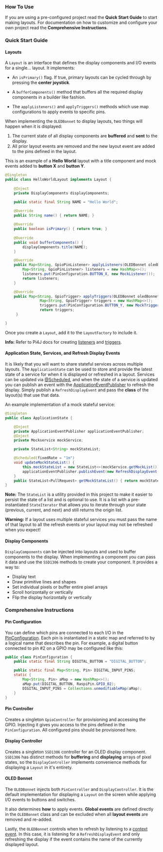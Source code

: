 ### How To Use

If you are using a pre-configured project read the **Quick Start Guide** to start making layouts. 
For documentation on how to customize and configure your own project read the **Comprehensive Instructions**.

### Quick Start Guide

#### Layouts

A `Layout` is an interface that defines the display components and I/O events for a single... layout. It implements:

* An `isPrimary()` flag. If true, primary layouts can be cycled through by pressing the **center joystick**.

* A `bufferComponents()` method that buffers all the required display components in a builder like fashion.

* The `applyListeners()` and `applyTriggers()` methods which use map configurations to apply events to specific pins.

When implementing the `OLEDBonnet` to display layouts, two things will happen when it is displayed:

1. The current state of all display components are **buffered** and **sent** to the display.
2. All prior layout events are removed and the new layout event are added to the pins defined in the layout.

This is an example of a **Hello World** layout with a title component and mock events added to **button X** and **button Y**.

```java
@Singleton
public class HelloWorldLayout implements Layout { 
	
	@Inject
	private DisplayComponents displayComponents;

	public static final String NAME = "Hello World";

	@Override
	public String name() { return NAME; }
	
	@Override
	public boolean isPrimary() { return true; }
	
	@Override
	public void bufferComponents() { 
		displayComponents.title(NAME);
	}

	@Override
	public Map<String, GpioPinListener> applyListeners(OLEDBonnet oledBonnet) { 
		Map<String, GpioPinListener> listeners = new HashMap<>();
		listeners.put(PinConfiguration.BUTTON_X, new MockListener());
		return listeners;
	}

	@Override
	public Map<String, GpioTrigger> applyTriggers(OLEDBonnet oledBonnet) { 
				Map<String, GpioTrigger> triggers = new HashMap<>();
        		triggers.put(PinConfiguration.BUTTON_Y, new MockTrigger());
        		return triggers;
	 }

}
```
Once you create a `Layout`, add it to the `LayoutFactory` to include it.

__Info:__ Refer to Pi4J docs for creating [listeners](https://pi4j.com/1.2/example/listener.html) and [triggers](https://pi4j.com/1.2/example/trigger.html).

#### Application State, Services, and Refresh Display Events

It is likely that you will want to share stateful services across multiple layouts. 
The `ApplicationState` can be used to store and provide the latest state of a service for when it is displayed or refreshed in a layout.
Services can be updated via [@Scheduled](https://docs.micronaut.io/latest/guide/index.html#scheduling), and when the state of a service is updated you can publish an event with the [ApplicationEventPublisher](https://docs.micronaut.io/latest/guide/index.html#contextEvents) to refresh the display.
Simply publish a `RefreshDisplayEvent` and pass the **class** of the layout(s) that use that data.

An example implementation of a mock stateful service:

```java
@Singleton
public class ApplicationState {

	@Inject
	private ApplicationEventPublisher applicationEventPublisher;
	@Inject
	private Mockservice mockService;

	private StateList<String> mockStateList;

	@Scheduled(fixedRate = "1m")
	void updateMockStateList() {
		this.mockStateList = new StateList<>(mockService.getMockList());
		applicationEventPublisher.publishEvent(new RefreshDisplayEvent(MyLayoutOne.NAME, MyLayoutTwo.NAME));
	}
	public StateList<PullRequest> getMockStateList() { return mockStateList; }
}
```

__Note:__ The `StateList` is a utility provided in this project to make it easier to persist the state of a list and is optional to use.  It is a list with a pre-instantiated `StateIterator` that allows you to iterate through your state (previous, current, and next) and still returns the origin list.

__Warning:__ If a layout uses multiple stateful services you must pass the name of that layout to all the refresh events or your layout may not be refreshed when you expect!

#### Display Components

`DisplayComponents` can be injected into layouts and used to buffer components to the display. When implementing a component you can pass it data and use the `SSD1306` methods to create your component. It provides a way to:

* Display text
* Draw primitive lines and shapes
* Set individual pixels or buffer entire pixel arrays
* Scroll horizontally or vertically
* Flip the display horizontally or vertically

### Comprehensive Instructions

#### Pin Configuration

You can define which pins are connected to each I/O in the [PinConfiguration](src/main/java/pi/naut/gpio/config/PinConfiguration.java). 
Each pin is instantiated in a static map and referred to by a logical name that describes the pin. 
For example, a digital button connected to pin #2 on a GPIO may be configured like this:

```java
public class PinConfiguration {
	public static final String DIGITAL_BUTTON = "DIGITAL_BUTTON";

	public static final Map<String, Pin> DIGITAL_INPUT_PINS;
	static {
		Map<String, Pin> aMap = new HashMap<>();
		aMap.put(DIGITAL_BUTTON, RaspiPin.GPIO_02);
		DIGITAL_INPUT_PINS = Collections.unmodifiableMap(aMap);
	}
}
```

#### Pin Controller

Creates a singleton `GpioController` for provisioning and accessing the GPIO. 
Injecting it gives you access to the pins defined in the `PinConfiguration`. 
All configured pins should be provisioned here.

#### Display Controller

Creates a singleton `SSD1306` controller for an OLED display component.
`SSD1306` has distinct methods for **buffering** and **displaying** arrays of pixel states, so the `DisplayController` implements convenience methods for displaying a `Layout` in it's entirety.

#### OLED Bonnet

The `OLEDBonnet` injects both `PinController` and `DisplayController`. It is the default implementation for displaying a `Layout` on the screen while applying I/O events to buttons and switches. 

It also determines **how** to apply events. **Global events** are defined directly in the `OLEDBonnet` class and can be excluded when all **layout events** are removed and re-added.

Lastly, the `OLEDBonnet` controls when to refresh by listening to a [context event](https://docs.micronaut.io/latest/guide/index.html#contextEvents). 
In this case, it is listening for a `RefreshDisplayEvent` and only refreshing the display if the event contains the name of the currently displayed layout.
